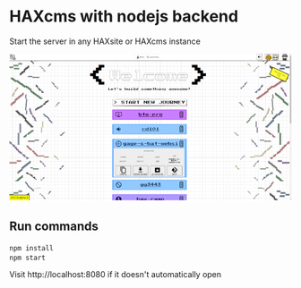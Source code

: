 # HAXcms with nodejs backend
Start the server in any HAXsite or HAXcms instance

![HAXcms nodejs backend](screenshots/haxcms-nodejs.png)

## Run commands
```bash
npm install
npm start
```

Visit http://localhost:8080 if it doesn't automatically open